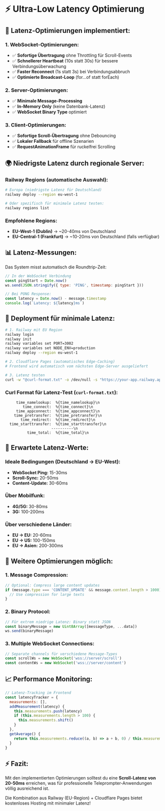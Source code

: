 # ⚡ Ultra-Low Latency Optimierung

## 🎯 **Latenz-Optimierungen implementiert:**

### 1. **WebSocket-Optimierungen:**
- ✅ **Sofortige Übertragung** ohne Throttling für Scroll-Events
- ✅ **Schnellerer Heartbeat** (10s statt 30s) für bessere Verbindungsüberwachung  
- ✅ **Faster Reconnect** (1s statt 3s) bei Verbindungsabbruch
- ✅ **Optimierte Broadcast-Loop** (for...of statt forEach)

### 2. **Server-Optimierungen:**
- ✅ **Minimale Message-Processing** 
- ✅ **In-Memory Only** (keine Datenbank-Latenz)
- ✅ **WebSocket Binary Type** optimiert

### 3. **Client-Optimierungen:**
- ✅ **Sofortige Scroll-Übertragung** ohne Debouncing
- ✅ **Lokaler Fallback** für offline Szenarien
- ✅ **RequestAnimationFrame** für ruckelfrei Scrolling

## 🌍 **Niedrigste Latenz durch regionale Server:**

### Railway Regions (automatische Auswahl):
```bash
# Europa (niedrigste Latenz für Deutschland)
railway deploy --region eu-west-1

# Oder spezifisch für minimale Latenz testen:
railway regions list
```

### Empfohlene Regions:
- **EU-West-1 (Dublin)** → ~20-40ms von Deutschland
- **EU-Central-1 (Frankfurt)** → ~10-20ms von Deutschland (falls verfügbar)

## 📊 **Latenz-Messungen:**

Das System misst automatisch die Roundtrip-Zeit:

```javascript
// In der WebSocket Verbindung
const pingStart = Date.now()
ws.send(JSON.stringify({ type: 'PING', timestamp: pingStart }))

// Bei PONG Response:
const latency = Date.now() - message.timestamp
console.log(`Latency: ${latency}ms`)
```

## 🚀 **Deployment für minimale Latenz:**

```bash
# 1. Railway mit EU Region
railway login
railway init
railway variables set PORT=3002
railway variables set NODE_ENV=production
railway deploy --region eu-west-1

# 2. Cloudflare Pages (automatisches Edge-Caching)
# Frontend wird automatisch vom nächsten Edge-Server ausgeliefert

# 3. Latenz testen
curl -w "@curl-format.txt" -o /dev/null -s "https://your-app.railway.app/health"
```

### Curl Format für Latenz-Test (`curl-format.txt`):
```
     time_namelookup:  %{time_namelookup}\n
        time_connect:  %{time_connect}\n
     time_appconnect:  %{time_appconnect}\n
    time_pretransfer:  %{time_pretransfer}\n
       time_redirect:  %{time_redirect}\n
  time_starttransfer:  %{time_starttransfer}\n
                     ----------\n
          time_total:  %{time_total}\n
```

## 🎯 **Erwartete Latenz-Werte:**

### Ideale Bedingungen (Deutschland → EU-West):
- **WebSocket Ping:** 15-30ms
- **Scroll-Sync:** 20-50ms
- **Content-Update:** 30-60ms

### Über Mobilfunk:
- **4G/5G:** 30-80ms  
- **3G:** 100-200ms

### Über verschiedene Länder:
- **EU → EU:** 20-60ms
- **EU → US:** 100-150ms
- **EU → Asien:** 200-300ms

## 🔧 **Weitere Optimierungen möglich:**

### 1. **Message Compression:**
```javascript
// Optional: Compress large content updates
if (message.type === 'CONTENT_UPDATE' && message.content.length > 1000) {
  // Use compression for large texts
}
```

### 2. **Binary Protocol:**
```javascript
// Für extrem niedrige Latenz: Binary statt JSON
const binaryMessage = new Uint8Array([messageType, ...data])
ws.send(binaryMessage)
```

### 3. **Multiple WebSocket Connections:**
```javascript
// Separate channels für verschiedene Message-Types
const scrollWs = new WebSocket('wss://server/scroll')
const contentWs = new WebSocket('wss://server/content')
```

## 📈 **Performance Monitoring:**

```javascript
// Latenz-Tracking im Frontend
const latencyTracker = {
  measurements: [],
  addMeasurement(latency) {
    this.measurements.push(latency)
    if (this.measurements.length > 100) {
      this.measurements.shift()
    }
  },
  getAverage() {
    return this.measurements.reduce((a, b) => a + b, 0) / this.measurements.length
  }
}
```

## ⚡ **Fazit:**

Mit den implementierten Optimierungen solltest du eine **Scroll-Latenz von 20-50ms** erreichen, was für professionelle Teleprompter-Anwendungen völlig ausreichend ist.

Die Kombination aus Railway (EU-Region) + Cloudflare Pages bietet kostenloses Hosting mit minimaler Latenz!
